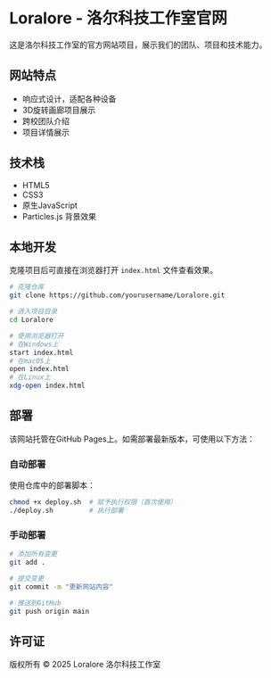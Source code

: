 # Loralore - 洛尔科技工作室官网

这是洛尔科技工作室的官方网站项目，展示我们的团队、项目和技术能力。

## 网站特点

- 响应式设计，适配各种设备
- 3D旋转画廊项目展示
- 跨校团队介绍
- 项目详情展示

## 技术栈

- HTML5
- CSS3
- 原生JavaScript
- Particles.js 背景效果

## 本地开发

克隆项目后可直接在浏览器打开 `index.html` 文件查看效果。

```bash
# 克隆仓库
git clone https://github.com/yourusername/Loralore.git

# 进入项目目录
cd Loralore

# 使用浏览器打开
# 在Windows上
start index.html
# 在macOS上
open index.html
# 在Linux上
xdg-open index.html
```

## 部署

该网站托管在GitHub Pages上。如需部署最新版本，可使用以下方法：

### 自动部署

使用仓库中的部署脚本：

```bash
chmod +x deploy.sh  # 赋予执行权限（首次使用）
./deploy.sh         # 执行部署
```

### 手动部署

```bash
# 添加所有变更
git add .

# 提交变更
git commit -m "更新网站内容"

# 推送到GitHub
git push origin main
```

## 许可证

版权所有 © 2025 Loralore 洛尔科技工作室 